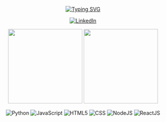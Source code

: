<div align="center">


[![Typing SVG](https://readme-typing-svg.demolab.com?font=Lobster&size=45&pause=1000&color=FFD700&background=363636&center=true&vCenter=true&random=true&width=340&lines=Hello%2C+I'm+Fred)](https://git.io/typing-svg)


[![LinkedIn](https://img.shields.io/badge/LinkedIn-%230077B5.svg?logo=linkedin&logoColor=white)](https://www.linkedin.com/in/f-fernandes/) 
</div>

<p align="center">

  <img height="200" src="https://github-readme-stats-inky-two-14.vercel.app/api?username=fredgsf&show_icons=true&theme=highcontrast&rank_icon=percentile" />
  
  <img height="200" src="https://github-readme-stats-inky-two-14.vercel.app/api/top-langs/?username=fredgsf&theme=highcontrast&show_icons=true" />

</p>
<div align="center">
  
<div align="center">
  
![Python](https://img.shields.io/badge/python-%233776AB.svg?style=for-the-badge&logo=python&logoColor=white) 
![JavaScript](https://img.shields.io/badge/javascript-%23323330.svg?style=for-the-badge&logo=javascript&logoColor=%23F7DF1E) 
![HTML5](https://img.shields.io/badge/HTML5-%23FF4500.svg?style=for-the-badge&logo=html5&logoColor=white)
![CSS](https://img.shields.io/badge/CSS-%231572B6.svg?style=for-the-badge&logo=css3&logoColor=white)
![NodeJS](https://img.shields.io/badge/node.js-6DA55F?style=for-the-badge&logo=node.js&logoColor=white)
![ReactJS](https://img.shields.io/badge/react-%2320232a.svg?style=for-the-badge&logo=react&logoColor=%2361DAFB) 

</div>
